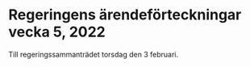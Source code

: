 # Regeringens ärendeförteckningar vecka 5, 2022

Till regeringssammanträdet torsdag den 3 februari.
